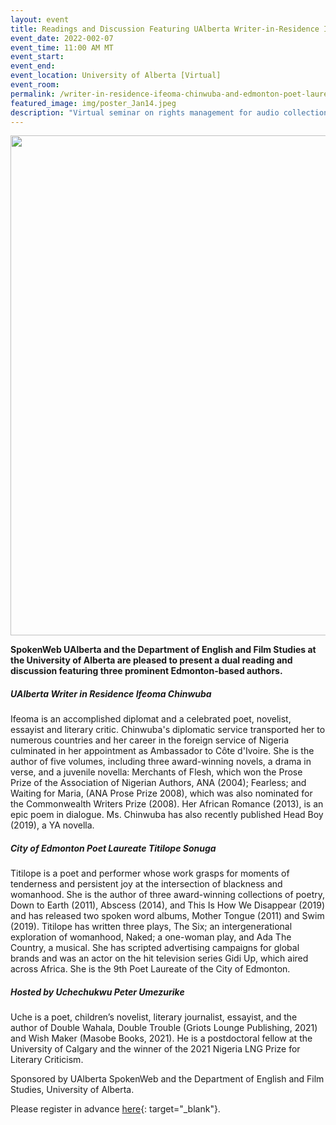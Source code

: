 ```yaml
---
layout: event
title: Readings and Discussion Featuring UAlberta Writer-in-Residence Ifeoma Chinwuba and Edmonton Poet Laureate Titilope Sonuga
event_date: 2022-002-07
event_time: 11:00 AM MT
event_start:
event_end:
event_location: University of Alberta [Virtual]
event_room:
permalink: /writer-in-residence-ifeoma-chinwuba-and-edmonton-poet-laureate-titilope-sonuga/
featured_image: img/poster_Jan14.jpeg
description: "Virtual seminar on rights management for audio collections."
---
```


<div class = "figure">
  <img src="{{ '/img/poster_Jan14.jpeg' | absolute_url }}" width="800" />
</div>

**SpokenWeb UAlberta and the Department of English and Film Studies at the University of Alberta are pleased to present a dual reading and discussion featuring three prominent Edmonton-based authors.**

<h5>UAlberta Writer in Residence Ifeoma Chinwuba</h5>
Ifeoma is an accomplished diplomat and a celebrated poet, novelist, essayist and literary critic. Chinwuba's diplomatic service transported her to numerous countries and her career in the foreign service of Nigeria culminated in her appointment as Ambassador to Côte d'Ivoire. She is the author of five volumes, including three award-winning novels, a drama in verse, and a juvenile novella: Merchants of Flesh, which won the Prose Prize of the Association of Nigerian Authors, ANA (2004); Fearless; and Waiting for Maria, (ANA Prose Prize 2008), which was also nominated for the Commonwealth Writers Prize (2008). Her African Romance (2013), is an epic poem in dialogue. Ms. Chinwuba has also recently published Head Boy (2019), a YA novella.

<h5>City of Edmonton Poet Laureate Titilope Sonuga</h5>
Titilope is a poet and performer whose work grasps for moments of tenderness and persistent joy at the intersection of blackness and womanhood. She is the author of three award-winning collections of poetry, Down to Earth (2011), Abscess (2014), and This Is How We Disappear (2019) and has released two spoken word albums, Mother Tongue (2011) and Swim (2019). Titilope has written three plays, The Six; an intergenerational exploration of womanhood, Naked; a one-woman play, and Ada The Country, a musical. She has scripted advertising campaigns for global brands and was an actor on the hit television series Gidi Up, which aired across Africa. She is the 9th Poet Laureate of the City of Edmonton.

<h5>Hosted by Uchechukwu Peter Umezurike</h5>
Uche is a poet, children’s novelist, literary journalist, essayist, and the author of Double Wahala, Double Trouble (Griots Lounge Publishing, 2021) and Wish Maker (Masobe Books, 2021). He is a postdoctoral fellow at the University of Calgary and the winner of the 2021 Nigeria LNG Prize for Literary Criticism.

Sponsored by UAlberta SpokenWeb and the Department of English and Film Studies, University of Alberta.

Please register in advance [here](www.bit.ly/spokenwebevent){: target="_blank"}.